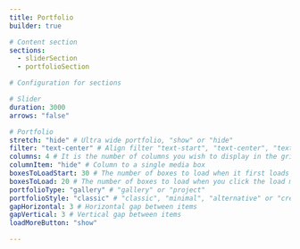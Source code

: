 ```yaml
---
title: Portfolio
builder: true

# Content section
sections:
  - sliderSection
  - portfolioSection

# Configuration for sections

# Slider
duration: 3000
arrows: "false"

# Portfolio
stretch: "hide" # Ultra wide portfolio, "show" or "hide"
filter: "text-center" # Align filter "text-start", "text-center", "text-end" or "d-none"
columns: 4 # It is the number of columns you wish to display in the grid
columnItem: "hide" # Column to a single media box 
boxesToLoadStart: 30 # The number of boxes to load when it first loads the grid
boxesToLoad: 20 # The number of boxes to load when you click the load more button 
portfolioType: "gallery" # "gallery" or "project"
portfolioStyle: "classic" # "classic", "minimal", "alternative" or "creative"
gapHorizontal: 3 # Horizontal gap between items
gapVertical: 3 # Vertical gap between items
loadMoreButton: "show"

---
```

